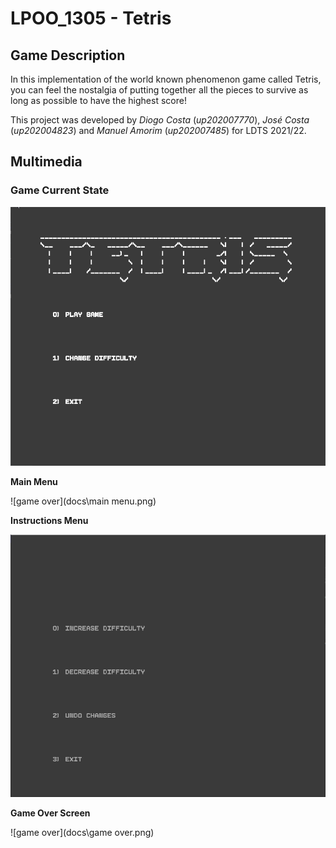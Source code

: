 # LPOO_1305 - Tetris

## Game Description

In this implementation of the world known phenomenon game called Tetris, you can feel the nostalgia of putting together all the pieces to survive as long as possible to have the highest score!

This project was developed by *Diogo Costa* (*up202007770*),  *José Costa* (*up202004823*) and *Manuel Amorim* (*up202007485*) for LDTS 2021/22.

## Multimedia


### Game Current State

![game gif](docs\gif.gif)

**Main Menu**

![game over](docs\main menu.png)

**Instructions Menu**

![game over](docs\instructions.png)

**Game Over Screen**

![game over](docs\game over.png)

